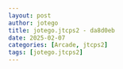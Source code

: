 ```yaml
---
layout: post
author: jotego
title: jotego.jtcps2 - da8d0eb
date: 2025-02-07
categories: [Arcade, jtcps2]
tags: [jotego.jtcps2]
---
```


